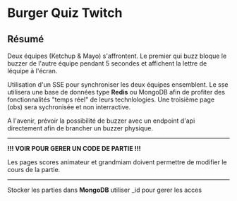 # Burger Quiz Twitch
## Résumé
Deux équipes (Ketchup & Mayo) s'affrontent. Le premier qui buzz bloque le buzzer de l'autre équipe pendant 5 secondes et affichent la lettre de léquipe à l'écran.

Utilisation d'un SSE pour synchroniser les deux équipes ensemblent. Le sse utilisera une base de données type **Redis** ou MongoDB afin de profiter des fonctionnalités "temps réel" de leurs technlologies. Une troisième page (obs) sera sychronisée et non interractive.

A l'avenir, prévoir la possibilité de buzzer avec un endpoint d'api directement afin de 
brancher un buzzer physique.

---------

**!!! VOIR POUR GERER UN CODE DE PARTIE !!!**

Les pages scores animateur et grandmiam doivent permettre de modifier le cours de la partie.

------

Stocker les parties dans **MongoDB** utiliser _id pour gerer les acces
